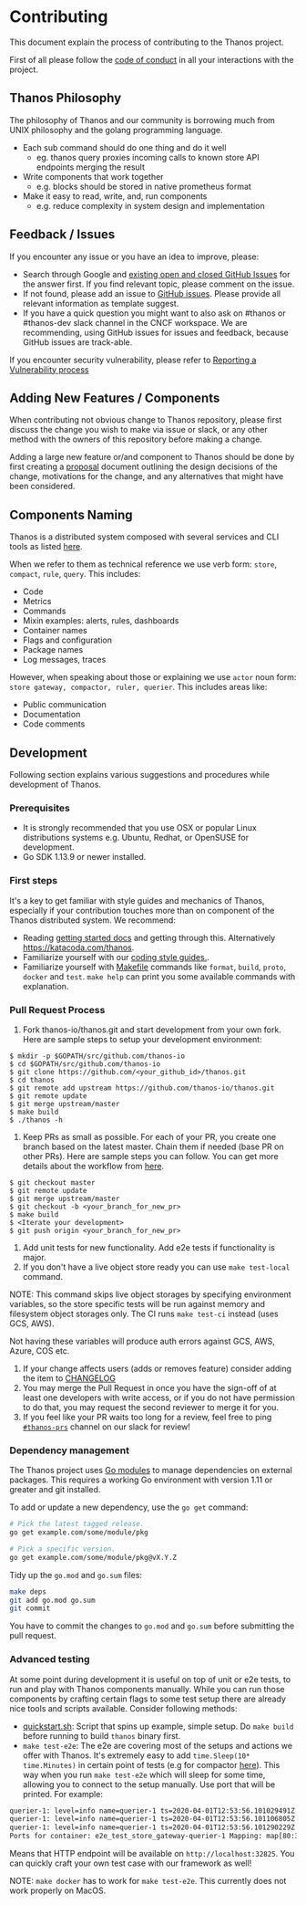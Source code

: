 # Contributing

This document explain the process of contributing to the Thanos project.

First of all please follow the [code of conduct](CODE_OF_CONDUCT.md) in all your interactions with the project.

## Thanos Philosophy

The philosophy of Thanos and our community is borrowing much from UNIX philosophy and the golang programming language.

* Each sub command should do one thing and do it well
  * eg. thanos query proxies incoming calls to known store API endpoints merging the result
* Write components that work together
  * e.g. blocks should be stored in native prometheus format
* Make it easy to read, write, and, run components
  * e.g. reduce complexity in system design and implementation

## Feedback / Issues

If you encounter any issue or you have an idea to improve, please:

* Search through Google and [existing open and closed GitHub Issues](https://github.com/thanos-io/thanos/issues) for the
answer first. If you find relevant topic, please comment on the issue.
* If not found, please add an issue to [GitHub issues](https://github.com/thanos-io/thanos/issues). Please provide
all relevant information as template suggest.
* If you have a quick question you might want to also ask on #thanos or #thanos-dev slack channel in the CNCF workspace.
We are recommending, using GitHub issues for issues and feedback, because GitHub issues are track-able.

If you encounter security vulnerability, please refer to [Reporting a Vulnerability process](SECURITY.md)

## Adding New Features / Components

When contributing not obvious change to Thanos repository, please first
discuss the change you wish to make via issue or slack, or any other
method with the owners of this repository before making a change.

Adding a large new feature or/and component to Thanos should be done by first creating a [proposal](docs/proposals) document outlining the design decisions of the change, motivations for the change, and any alternatives that might have been considered.

## Components Naming

Thanos is a distributed system composed with several services and CLI tools as listed [here](cmd/thanos).

When we refer to them as technical reference we use verb form: `store`, `compact`, `rule`, `query`. This includes:

* Code
* Metrics
* Commands
* Mixin examples: alerts, rules, dashboards
* Container names
* Flags and configuration
* Package names
* Log messages, traces

However, when speaking about those or explaining we use `actor` noun form: `store gateway, compactor, ruler, querier`. This includes areas like:

* Public communication
* Documentation
* Code comments

## Development

Following section explains various suggestions and procedures while development of Thanos.

### Prerequisites

* It is strongly recommended that you use OSX or popular Linux distributions systems e.g. Ubuntu, Redhat, or OpenSUSE for development.
* Go SDK 1.13.9 or newer installed.

### First steps

It's a key to get familiar with style guides and mechanics of Thanos, especially if your contribution touches more than on component of the Thanos distributed system.
We recommend:

* Reading [getting started docs](docs/getting-started.md) and getting through this. Alternatively https://katacoda.com/thanos.
* Familiarize yourself with our [coding style guides.](docs/contributing/coding-style-guide.md).
* Familiarize yourself with [Makefile](Makefile) commands like `format`, `build`, `proto`, `docker` and `test`. `make help` can print you some
available commands with explanation.

### Pull Request Process

1. Fork thanos-io/thanos.git and start development from your own fork. Here are sample steps to setup your development environment:

```console
$ mkdir -p $GOPATH/src/github.com/thanos-io
$ cd $GOPATH/src/github.com/thanos-io
$ git clone https://github.com/<your_github_id>/thanos.git
$ cd thanos
$ git remote add upstream https://github.com/thanos-io/thanos.git
$ git remote update
$ git merge upstream/master
$ make build
$ ./thanos -h
```

1. Keep PRs as small as possible. For each of your PR, you create one branch based on the latest master. Chain them if needed (base PR on other PRs). Here are sample steps you can follow. You can get more details about the workflow from [here](https://gist.github.com/Chaser324/ce0505fbed06b947d962).

```console
$ git checkout master
$ git remote update
$ git merge upstream/master
$ git checkout -b <your_branch_for_new_pr>
$ make build
$ <Iterate your development>
$ git push origin <your_branch_for_new_pr>
```

1. Add unit tests for new functionality. Add e2e tests if functionality is major.
1. If you don't have a live object store ready you can use `make test-local` command.

NOTE: This command skips live object storages by specifying environment variables, so the store specific tests will be run
against memory and filesystem object storages only. The CI runs `make test-ci` instead (uses GCS, AWS).

Not having these variables will produce auth errors against GCS, AWS, Azure, COS etc.

1. If your change affects users (adds or removes feature) consider adding the item to [CHANGELOG](CHANGELOG.md)
1. You may merge the Pull Request in once you have the sign-off of at least one developers with write access, or if you
   do not have permission to do that, you may request the second reviewer to merge it for you.
1. If you feel like your PR waits too long for a review, feel free to ping [`#thanos-prs`](https://slack.cncf.io/) channel on our slack for review!

### Dependency management

The Thanos project uses [Go modules](https://golang.org/cmd/go/#hdr-Modules__module_versions__and_more) to manage dependencies on external packages. This requires a working Go environment with version 1.11 or greater and git installed.

To add or update a new dependency, use the `go get` command:

```bash
# Pick the latest tagged release.
go get example.com/some/module/pkg

# Pick a specific version.
go get example.com/some/module/pkg@vX.Y.Z
```

Tidy up the `go.mod` and `go.sum` files:

```bash
make deps
git add go.mod go.sum
git commit
```

You have to commit the changes to `go.mod` and `go.sum` before submitting the pull request.

### Advanced testing

At some point during development it is useful on top of unit or e2e tests, to run and play with Thanos components manually. While you
can run those components by crafting certain flags to some test setup there are already nice tools and scripts available.
Consider following methods:

* [quickstart.sh](https://github.com/thanos-io/thanos/blob/b08c0ea62abfe4dcf1400da0e37598f0cd8fa8cf/scripts/quickstart.sh): Script that spins
up example, simple setup. Do `make build` before running to build `thanos` binary first.
* `make test-e2e`: The e2e are covering most of the setups and actions we offer with Thanos. It's extremely easy to add `time.Sleep(10* time.Minutes)`
in certain point of tests (e.g for compactor [here](https://github.com/thanos-io/thanos/blob/8f492a9f073f819019dd9f044e346a1e1fa730bc/test/e2e/compact_test.go#L379)).
This way when you run `make test-e2e` which will sleep for some time, allowing you to connect to the setup manually. Use port that will be printed. For example:

```bash
querier-1: level=info name=querier-1 ts=2020-04-01T12:53:56.101029491Z caller=http.go:56 service=http/server component=query msg="listening for requests and metrics" address=:80
querier-1: level=info name=querier-1 ts=2020-04-01T12:53:56.101106805Z caller=intrumentation.go:48 msg="changing probe status" status=ready
querier-1: level=info name=querier-1 ts=2020-04-01T12:53:56.101290229Z caller=grpc.go:106 service=gRPC/server component=query msg="listening for StoreAPI gRPC" address=:9091
Ports for container: e2e_test_store_gateway-querier-1 Mapping: map[80:32825 9091:32824]
```

Means that HTTP endpoint will be available on `http://localhost:32825`. You can quickly craft your own test case with our framework as well!

NOTE: `make docker` has to work for `make test-e2e`. This currently does not work properly on MacOS.
